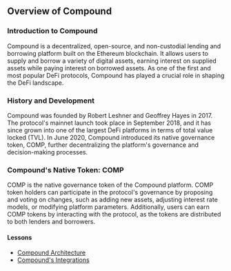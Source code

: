 ## Overview of Compound

### Introduction to Compound

Compound is a decentralized, open-source, and non-custodial lending and borrowing platform built on the Ethereum blockchain. It allows users to supply and borrow a variety of digital assets, earning interest on supplied assets while paying interest on borrowed assets. As one of the first and most popular DeFi protocols, Compound has played a crucial role in shaping the DeFi landscape.

### History and Development

Compound was founded by Robert Leshner and Geoffrey Hayes in 2017. The protocol's mainnet launch took place in September 2018, and it has since grown into one of the largest DeFi platforms in terms of total value locked (TVL). In June 2020, Compound introduced its native governance token, COMP, further decentralizing the platform's governance and decision-making processes.

### Compound's Native Token: COMP

COMP is the native governance token of the Compound platform. COMP token holders can participate in the protocol's governance by proposing and voting on changes, such as adding new assets, adjusting interest rate models, or modifying platform parameters. Additionally, users can earn COMP tokens by interacting with the protocol, as the tokens are distributed to both lenders and borrowers.

#### Lessons
- [Compound Architecture](https://github.com/joinpursuit/pursuit-crypto-lessons/blob/main/case_studies/defi/compund/lessons/architecture.md)
- [Compound's Integrations](https://github.com/joinpursuit/pursuit-crypto-lessons/blob/main/case_studies/defi/compund/lessons/integrations.md)
